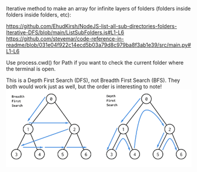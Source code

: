 Iterative method to make an array for infinite layers of folders (folders inside folders inside folders, etc):

https://github.com/EhudKirsh/NodeJS-list-all-sub-directories-folders-Iterative-DFS/blob/main/ListSubFolders.js#L1-L6
https://github.com/stevemar/code-reference-in-readme/blob/031e04f922c14ecd5b03a79d8c979ba8f3ab1e39/src/main.py#L1-L6

Use process.cwd() for Path if you want to check the current folder where the terminal is open.

This is a Depth First Search (DFS), not Breadth First Search (BFS). They both would work just as well, but the order is interesting to note!
![Image description](/BFS-and-DFS-Algorithms.png)
